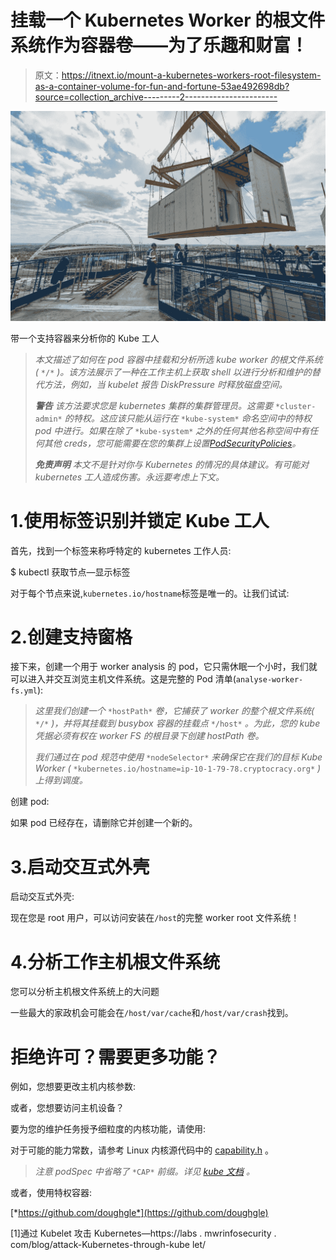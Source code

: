 # 挂载一个 Kubernetes Worker 的根文件系统作为容器卷——为了乐趣和财富！

> 原文：<https://itnext.io/mount-a-kubernetes-workers-root-filesystem-as-a-container-volume-for-fun-and-fortune-53ae492698db?source=collection_archive---------2----------------------->

![](img/b40cf6b00b3f4c6995ec1591cc936382.png)

带一个支持容器来分析你的 Kube 工人

> *本文描述了如何在 pod 容器中挂载和分析所选 kube worker 的根文件系统(* `*/*` *)。该方法展示了一种在工作主机上获取 shell 以进行分析和维护的替代方法，例如，当 kubelet 报告 DiskPressure 时释放磁盘空间。*
> 
> ***警告*** *该方法要求您是 kubernetes 集群的集群管理员。这需要* `*cluster-admin*` *的特权。这应该只能从运行在* `*kube-system*` *命名空间中的特权 pod 中进行。如果在除了* `*kube-system*` *之外的任何其他名称空间中有任何其他 creds，您可能需要在您的集群上设置*[*PodSecurityPolicies*](https://kubernetes.io/docs/concepts/policy/pod-security-policy/)*。*
> 
> ***免责声明*** *本文不是针对你与 Kubernetes 的情况的具体建议。有可能对 kubernetes 工人造成伤害。永远要考虑上下文。*

# 1.使用标签识别并锁定 Kube 工人

首先，找到一个标签来称呼特定的 kubernetes 工作人员:

$ kubectl 获取节点—显示标签

对于每个节点来说,`kubernetes.io/hostname`标签是唯一的。让我们试试:

# 2.创建支持窗格

接下来，创建一个用于 worker analysis 的 pod，它只需休眠一个小时，我们就可以进入并交互浏览主机文件系统。这是完整的 Pod 清单(`analyse-worker-fs.yml`):

> *这里我们创建一个* `*hostPath*` *卷，它捕获了 worker 的整个根文件系统(* `*/*` *)，并将其挂载到 busybox 容器的挂载点* `*/host*` *。为此，您的 kube 凭据必须有权在 worker FS 的根目录下创建 hostPath 卷。*
> 
> *我们通过在 pod 规范中使用* `*nodeSelector*` *来确保它在我们的目标 Kube Worker (* `*kubernetes.io/hostname=ip-10-1-79-78.cryptocracy.org*` *)上得到调度。*

创建 pod:

如果 pod 已经存在，请删除它并创建一个新的。

# 3.启动交互式外壳

启动交互式外壳:

现在您是 root 用户，可以访问安装在`/host`的完整 worker root 文件系统！

# 4.分析工作主机根文件系统

您可以分析主机根文件系统上的大问题

一些最大的家政机会可能会在`/host/var/cache`和`/host/var/crash`找到。

# 拒绝许可？需要更多功能？

例如，您想要更改主机内核参数:

或者，您想要访问主机设备？

要为您的维护任务授予细粒度的内核功能，请使用:

对于可能的能力常数，请参考 Linux 内核源代码中的 [capability.h](https://github.com/torvalds/linux/blob/master/include/uapi/linux/capability.h) 。

> *注意 podSpec 中省略了* `*CAP*` *前缀。详见* [*kube 文档*](https://kubernetes.io/docs/tasks/configure-pod-container/security-context/#set-capabilities-for-a-container) *。*

或者，使用特权容器:

[*https://github.com/doughgle*](https://github.com/doughgle)

[1]通过 Kubelet 攻击 Kubernetes—https://labs . mwrinfosecurity . com/blog/attack-Kubernetes-through-kube let/